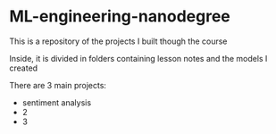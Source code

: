 # ML-engineering-nanodegree
This is a repository of the projects I built though the course

Inside, it is divided in folders containing lesson notes and the models I created

There are 3 main projects:
- sentiment analysis
- 2
- 3
